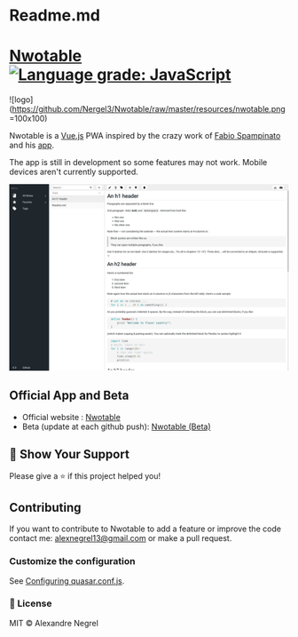 # Readme.md
# [Nwotable](https://nwotable.herokuapp.com) [![Language grade: JavaScript](https://img.shields.io/lgtm/grade/javascript/g/Nergel3/Nwotable.svg?logo=lgtm&logoWidth=18)](https://lgtm.com/projects/g/Nergel3/Nwotable/context:javascript)

![logo](https://github.com/Nergel3/Nwotable/raw/master/resources/nwotable.png =100x100)

Nwotable is a [Vue.js](https://github.com/vuejs/vue) PWA inspired by the crazy work of [Fabio Spampinato](https://github.com/fabiospampinato) and his [app](https://github.com/notable/notable).

The app is still in development so some features may not work. Mobile devices aren't currently supported.

![screenshot](https://github.com/Nergel3/Nwotable/raw/master/resources/home.jpg)

## Official App and Beta
 * Official website : [Nwotable](https://nwotable.herokuapp.com)
 * Beta (update at each github push): [Nwotable (Beta)](https://nwotable.netlify.com) 

## :stars: Show Your Support
Please give a :star: if this project helped you!

## Contributing
If you want to contribute to Nwotable to add a feature or improve the code contact me: [alexnegrel13@gmail.com](mailto:alexnegrel13@gmail.com) or make a pull request.

### Customize the configuration
See [Configuring quasar.conf.js](https://quasar.dev/quasar-cli/quasar-conf-js).

### :scroll: License
MIT © Alexandre Negrel
